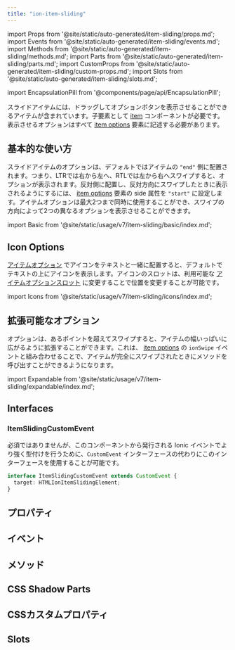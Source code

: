 ```yaml
---
title: "ion-item-sliding"
---
```

import Props from '@site/static/auto-generated/item-sliding/props.md';
import Events from '@site/static/auto-generated/item-sliding/events.md';
import Methods from '@site/static/auto-generated/item-sliding/methods.md';
import Parts from '@site/static/auto-generated/item-sliding/parts.md';
import CustomProps from '@site/static/auto-generated/item-sliding/custom-props.md';
import Slots from '@site/static/auto-generated/item-sliding/slots.md';

<head>
  <title>Slide Buttons | Slide Right to Left with ion-item-sliding</title>
  <meta name="description" content="ion-item-sliding コンポーネントには、ドラッグしてボタンを表示するアイテムが含まれています。スライドしたアイテムが左から右にスワイプされると、オプションが表示されます。" />
</head>

import EncapsulationPill from '@components/page/api/EncapsulationPill';


スライドアイテムには、ドラッグしてオプションボタンを表示させることができるアイテムが含まれています。子要素として [item](./item) コンポーネントが必要です。表示させるオプションはすべて [item options](./item-options) 要素に記述する必要があります。


## 基本的な使い方

スライドアイテムのオプションは、デフォルトではアイテムの `"end"` 側に配置されます。つまり、LTRでは右から左へ、RTLでは左から右へスワイプすると、オプションが表示されます。反対側に配置し、反対方向にスワイプしたときに表示されるようにするには、 [item options](./item-options) 要素の side 属性を `"start"` に設定します。アイテムオプションは最大2つまで同時に使用することができ、スワイプの方向によって2つの異なるオプションを表示させることができます。

import Basic from '@site/static/usage/v7/item-sliding/basic/index.md';

<Basic />


## Icon Options

[アイテムオプション](./item-option) でアイコンをテキストと一緒に配置すると、デフォルトでテキストの上にアイコンを表示します。アイコンのスロットは、利用可能な [アイテムオプションスロット](./item-option#slots) に変更することで位置を変更することが可能です。

import Icons from '@site/static/usage/v7/item-sliding/icons/index.md';

<Icons />


## 拡張可能なオプション

オプションは、あるポイントを超えてスワイプすると、アイテムの幅いっぱいに広がるように拡張することができます。これは、 [item options](./item-options) の `ionSwipe` イベントと組み合わせることで、アイテムが完全にスワイプされたときにメソッドを呼び出すことができるようになります。

import Expandable from '@site/static/usage/v7/item-sliding/expandable/index.md';

<Expandable />


## Interfaces

### ItemSlidingCustomEvent

必須ではありませんが、このコンポーネントから発行される Ionic イベントでより強く型付けを行うために、`CustomEvent` インターフェースの代わりにこのインターフェースを使用することが可能です。

```typescript
interface ItemSlidingCustomEvent extends CustomEvent {
  target: HTMLIonItemSlidingElement;
}
```

## プロパティ
<Props />

## イベント
<Events />

## メソッド
<Methods />

## CSS Shadow Parts
<Parts />

## CSSカスタムプロパティ
<CustomProps />

## Slots
<Slots />
